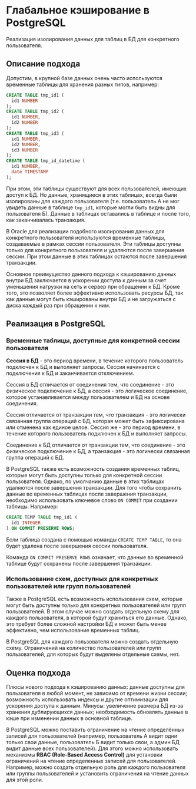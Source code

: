 # Глабальное кэширование в PostgreSQL

Реализация изолирования данных для таблиц в БД для конкретного пользователя.

## Описание подхода

Допустим, в крупной базе данных очень часто используются временные таблицы для хранения разных типов, например:

```SQL
CREATE TABLE tmp_id1 (
  id1 NUMBER
);
CREATE TABLE tmp_id2 (
  id1 NUMBER,
  id2 NUMBER
);
CREATE TABLE tmp_id3 (
  id1 NUMBER,
  id2 NUMBER,
  id3 NUMBER
);
CREATE TABLE tmp_id_datetime (
  id1 NUMBER,
  date TIMESTAMP
);
```

При этом, эти таблицы существуют для всех пользователей, имеющих доступ к БД. Но данные, хранящиеся в этих таблицах, всегда были изолированы для каждого пользователя (т.е. пользователь А не мог увидеть данные в таблице `tmp_id1`, которые могли быть видны для пользователя Б).
Данные в таблицах оставались в таблице и после того, как заканчивалась транзакция.

В Oracle для реализации подобного изолирования данных для конкретного пользователя используются временные таблицы, создаваемые в рамках сессии пользователя. Эти таблицы доступны только для конкретного пользователя и удаляются после завершения сессии. При этом данные в этих таблицах остаются после завершения транзакции.

Основное преимущество данного подхода к кэшированию данных внутри БД заключается в ускорении доступа к данным за счет уменьшения нагрузки на сеть и сервер при обращении к БД. Кроме того, это позволяет более эффективно использовать ресурсы БД, так как данные могут быть кэшированы внутри БД и не загружаться с диска каждый раз при обращении к ним.

## Реализация в PostgreSQL

### Временные таблицы, доступные для конкретной сессии пользователя

**Сессия в БД** - это период времени, в течение которого пользователь подключен к БД и выполняет запросы. Сессия начинается с подключения к БД и заканчивается отключением.

Сессия в БД отличается от соединения тем, что соединение - это физическое подключение к БД, а сессия - это логическое соединение, которое устанавливается между пользователем и БД на основе соединения.

Сессия отличается от транзакции тем, что транзакция - это логически связанная группа операций с БД, которая может быть зафиксирована или отменена как единое целое. Сессия же - это период времени, в течение которого пользователь подключен к БД и выполняет запросы.

Соединение к БД отличается от транзакции тем, что соединение - это физическое подключение к БД, а транзакция - это логически связанная группа операций с БД.

В PostgreSQL также есть возможность создания временных таблиц, которые могут быть доступны только для конкретной сессии пользователя. Однако, по умолчанию данные в этих таблицах удаляются после завершения транзакции. Для того чтобы сохранить данные во временных таблицах после завершения транзакции, необходимо использовать ключевое слово `ON COMMIT` при создании таблицы. Например:

```SQL
CREATE TEMP TABLE tmp_id1 (
  id1 INTEGER
) ON COMMIT PRESERVE ROWS;
```

Если таблица создана с помощью команды `CREATE TEMP TABLE`, то она будет удалена после завершения сессии пользователя.

Команда `ON COMMIT PRESERVE ROWS` означает, что данные во временной таблице будут сохранены после завершения транзакции.

### Использование схем, доступных для конкретных пользователей или групп пользователей

Также в PostgreSQL есть возможность использования схем, которые могут быть доступны только для конкретных пользователей или групп пользователей. В этом случае можно создать отдельную схему для каждого пользователя, в которой будут храниться его данные. Однако, это требует более сложной настройки БД и может быть менее эффективно, чем использование временных таблиц.

В PostgreSQL для каждого пользователя можно создать отдельную схему. Ограничений на количество пользователей или групп пользователей, для которых будут выделены отдельные схемы, нет.

## Оценка подхода

Плюсы нового подхода к кэшированию данных: данные доступны для пользователя в любой момент, не зависимо от времени жизни сессии; возможность использовать индексы и другие оптимизации для ускорения доступа к данным. Минусы: увеличение размера БД из-за хранения дублирующихся данных; необходимость обновлять данные в кэше при изменении данных в основной таблице.

В PostgreSQL можно поставить ограничение на чтение определённых записей для пользователей (например, пользователь А видит одни только свои данные, пользователь Б видит только свои, а админ БД видит данные всех пользователей). Для этого можно использовать механизмы **RBAC (Role-Based Access Control)** для установки ограничений на чтение определенных записей для пользователей. Например, можно создать отдельную роль для каждого пользователя или группы пользователей и установить ограничения на чтение данных для этой роли.
